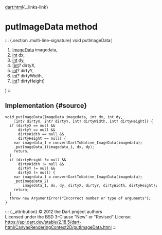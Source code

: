 [dart:html](../../dart-html/dart-html-library){._links-link}

putImageData method
===================

::: {.section .multi-line-signature}
void putImageData(

1.  [ImageData](../imagedata-class) imagedata,
2.  [int](../../dart-core/int-class) dx,
3.  [int](../../dart-core/int-class) dy,
4.  \[[int](../../dart-core/int-class)? dirtyX,
5.  [int](../../dart-core/int-class)? dirtyY,
6.  [int](../../dart-core/int-class)? dirtyWidth,
7.  [int](../../dart-core/int-class)? dirtyHeight\]

)
:::

Implementation {#source}
--------------

``` {.language-dart data-language="dart"}
void putImageData(ImageData imagedata, int dx, int dy,
    [int? dirtyX, int? dirtyY, int? dirtyWidth, int? dirtyHeight]) {
  if (dirtyX == null &&
      dirtyY == null &&
      dirtyWidth == null &&
      dirtyHeight == null) {
    var imagedata_1 = convertDartToNative_ImageData(imagedata);
    _putImageData_1(imagedata_1, dx, dy);
    return;
  }
  if (dirtyHeight != null &&
      dirtyWidth != null &&
      dirtyY != null &&
      dirtyX != null) {
    var imagedata_1 = convertDartToNative_ImageData(imagedata);
    _putImageData_2(
        imagedata_1, dx, dy, dirtyX, dirtyY, dirtyWidth, dirtyHeight);
    return;
  }
  throw new ArgumentError("Incorrect number or type of arguments");
}
```

::: {._attribution}
© 2012 the Dart project authors\
Licensed under the BSD 3-Clause \"New\" or \"Revised\" License.\
<https://api.dart.dev/stable/2.18.5/dart-html/CanvasRenderingContext2D/putImageData.html>
:::
